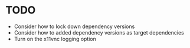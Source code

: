 # TODO

- Consider how to lock down dependency versions
- Consider how to added dependency versions as target dependencies
- Turn on the x11vnc logging option
